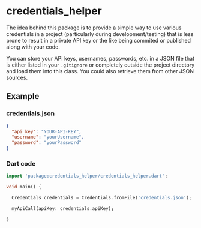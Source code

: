 # credentials_helper

The idea behind this package is to provide a simple way to use various credentials in a project (particularly during development/testing) that is less prone to result in a private API key or the like being commited or published along with your code.

You can store your API keys, usernames, passwords, etc. in a JSON file that is either listed in your `.gitignore` or completely outside the project directory and load them into this class. You could also retrieve them from other JSON sources.

## Example
### credentials.json
```json
{
  "api_key": "YOUR-API-KEY",
  "username": "yourUsername",
  "password": "yourPassword"
}
```

### Dart code
```dart
import 'package:credentials_helper/credentials_helper.dart';

void main() {

  Credentials credentials = Credentials.fromFile('credentials.json');

  myApiCall(apiKey: credentials.apiKey);

}
```
